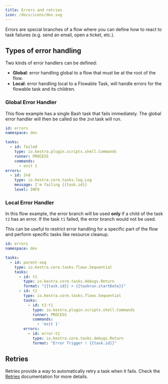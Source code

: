 ```yaml
---
title: Errors and retries
icon: /docs/icons/dev.svg
---
```


Errors are special branches of a flow where you can define how to react to task failures (e.g. send an email, open a ticket, etc.).

## Types of error handling

Two kinds of error handlers can be defined:
* **Global**: error handling global to a flow that must be at the root of the flow.
* **Local**: error handling local to a Flowable Task, will handle errors for the flowable task and its children.


### Global Error Handler

This flow example has a single Bash task that fails immediately.
The global error handler will then be called so the `2nd` task will run.

```yaml
id: errors
namespace: dev

tasks:
  - id: failed
    type: io.kestra.plugin.scripts.shell.Commands
    runner: PROCESS
    commands:
      - exit 1
errors:
  - id: 2nd
    type: io.kestra.core.tasks.log.Log
    message: I'm failing {{task.id}}
    level: INFO
```


### Local Error Handler

In this flow example, the error branch will be used **only** if a child of the task `t2` has an error. If the task `t1` failed, the error branch would not be used.

This can be useful to restrict error handling for a specific part of the flow and perform specific tasks like resource cleanup.

```yaml
id: errors
namespace: dev

tasks:
  - id: parent-seq
    type: io.kestra.core.tasks.flows.Sequential
    tasks:
      - id: t1
        type: io.kestra.core.tasks.debugs.Return
        format: "{{task.id}} > {{taskrun.startDate}}"
      - id: t2
        type: io.kestra.core.tasks.flows.Sequential
        tasks:
          - id: t2-t1
            type: io.kestra.plugin.scripts.shell.Commands
            runner: PROCESS
            commands:
              - 'exit 1'
        errors:
          - id: error-t1
            type: io.kestra.core.tasks.debugs.Return
            format: "Error Trigger ! {{task.id}}"
```

## Retries

Retries provide a way to automatically retry a task when it fails. Check the [Retries](/docs/workflow-components/retries) documentation for more details.